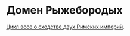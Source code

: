 # Домен Рыжебородых

[Цикл эссе о сходстве двух Римских империй](https://yababay.github.io/agenobarb/).

